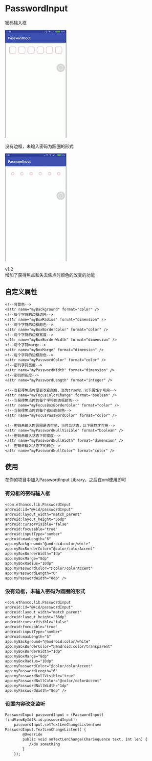 # PasswordInput #
密码输入框  

![PasswordInput](/passwordInput.gif)  

没有边框，未输入密码为圆圈的形式  

![PasswordInput2](/passwordInput2.gif)  

v1.2  
增加了获得焦点和失去焦点时颜色的改变的功能

## 自定义属性 ##

    <!--背景色-->
    <attr name="myBackground" format="color" />
    <!--每个字符的边框边角-->
    <attr name="myBoxRadius" format="dimension" />
    <!--每个字符的边框颜色-->
    <attr name="myBoxBorderColor" format="color" />
    <!--每个字符的边框宽度-->
    <attr name="myBoxBorderWidth" format="dimension" />
    <!--每个字符marge-->
    <attr name="myBoxMarge" format="dimension" />
    <!--每个字符的边框颜色-->
    <attr name="myPasswordColor" format="color" />
    <!--密码字符宽度-->
    <attr name="myPasswordWidth" format="dimension" />
    <!--密码的长度-->
    <attr name="myPasswordLength" format="integer" />

    <!--当获得焦点时是否改变颜色，当为true时，以下属性才可用-->
    <attr name="myFocusColorChange" format="boolean" />
    <!--当获得焦点时的每个字符的边框颜色-->
    <attr name="myFocusBoxBorderColor" format="color" />
    <!--当获得焦点时的每个密码的颜色-->
    <attr name="myFocusPasswordColor" format="color" />

    <!--密码未输入时圆圈是否可见，当可见状态，以下属性才可用-->
    <attr name="myPasswordNullVisible" format="boolean" />
    <!--密码未输入状态下的宽度-->
    <attr name="myPasswordNullWidth" format="dimension" />
    <!--密码未输入状态下的颜色-->
    <attr name="myPasswordNullColor" format="color" />

## 使用 ##

在你的项目中加入PasswordInput Library，之后在xml使用即可  


### 有边框的密码输入框 ###

	<com.ethanco.lib.PasswordInput
    android:id="@+id/passwordInput"
    android:layout_width="match_parent"
    android:layout_height="56dp"
    android:cursorVisible="false"
    android:focusable="true"
    android:inputType="number"
    android:maxLength="6"
    app:myBackground="@android:color/white"
    app:myBoxBorderColor="@color/colorAccent"
    app:myBoxBorderWidth="1dp"
    app:myBoxMarge="8dp"
    app:myBoxRadius="10dp"
    app:myPasswordColor="@color/colorAccent"
    app:myPasswordLength="6"
    app:myPasswordWidth="8dp" />

### 没有边框，未输入密码为圆圈的形式  ###

	<com.ethanco.lib.PasswordInput
    android:id="@+id/passwordInput"
    android:layout_width="match_parent"
    android:layout_height="56dp"
    android:cursorVisible="false"
    android:focusable="true"
    android:inputType="number"
    android:maxLength="6"
    app:myBackground="@android:color/white"
    app:myBoxBorderColor="@android:color/transparent"
    app:myBoxBorderWidth="1dp"
    app:myBoxMarge="8dp"
    app:myBoxRadius="10dp"
    app:myPasswordColor="@color/colorAccent"
    app:myPasswordLength="6"
    app:myPasswordNullVisible="true"
    app:myPasswordNullColor="@color/colorAccent"
    app:myPasswordNullWidth="1dp"
    app:myPasswordWidth="8dp" />

### 设置内容改变监听 ###

	PasswordInput passwordInput = (PasswordInput) findViewById(R.id.passwordInput);
        passwordInput.setTextLenChangeListen(new PasswordInput.TextLenChangeListen() {
            @Override
            public void onTextLenChange(CharSequence text, int len) {
               //do something
            }
        });